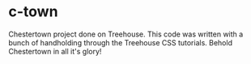 # c-town
Chestertown project done on Treehouse.
This code was written with a bunch of handholding through the Treehouse CSS tutorials.
Behold Chestertown in all it's glory!
